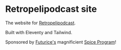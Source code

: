 # Retropelipodcast site

The website for [Retropelipodcast](https://retropelipodcast.com).

Built with Eleventy and Tailwind.

Sponsored by [Futurice's](https://futurice.com) magnificient [Spice Program](https://futurice.com/blog/futurice-professional-volunteering-bonus-extended)!
